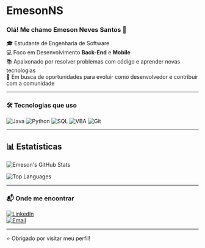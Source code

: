 # EmesonNS

### Olá! Me chamo Emeson Neves Santos 👋

🎓 Estudante de Engenharia de Software  
💻 Foco em Desenvolvimento **Back-End** e **Mobile**  
📚 Apaixonado por resolver problemas com código e aprender novas tecnologias  
🚀 Em busca de oportunidades para evoluir como desenvolvedor e contribuir com a comunidade

---

### 🛠️ Tecnologias que uso

![Java](https://img.shields.io/badge/-Java-black?style=flat-square&logo=java)
![Python](https://img.shields.io/badge/-Python-black?style=flat-square&logo=python)
![SQL](https://img.shields.io/badge/-SQL-black?style=flat-square&logo=mysql)
![VBA](https://img.shields.io/badge/-VBA-black?style=flat-square&logo=microsoft-excel)
![Git](https://img.shields.io/badge/-Git-black?style=flat-square&logo=git)

---

## 📊 Estatísticas

![Emeson's GitHub Stats](https://github-readme-stats.vercel.app/api?username=EmesonNS&show_icons=true&theme=dracula&hide=issues,contribs)

![Top Languages](https://github-readme-stats.vercel.app/api/top-langs/?username=EmesonNS&layout=compact&theme=dracula)

---

### 📬 Onde me encontrar

[![LinkedIn](https://img.shields.io/badge/-LinkedIn-blue?style=flat-square&logo=linkedin)](https://linkedin.com/in/emeson-santos-747a22207)  
[![Email](https://img.shields.io/badge/-Email-black?style=flat-square&logo=gmail)](mailto:emesonneves111@gmail.com)

---

⭐ Obrigado por visitar meu perfil!
